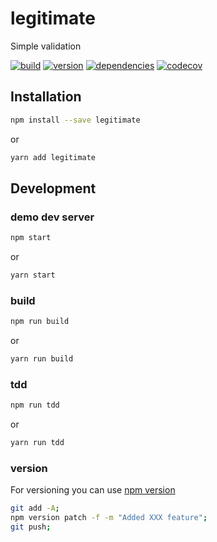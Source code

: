 # legitimate

Simple validation


[![build][travis-image]][tag-url]
[![version][tag-image]][tag-url]
[![dependencies][david-image]][david-url]
[![codecov][codecov-image]][codecov-url]



## Installation

```bash
npm install --save legitimate
```
or
```bash
yarn add legitimate
```

## Development

### demo dev server
```bash
npm start
```
or
```bash
yarn start
```

### build
```bash
npm run build
```
or
```bash
yarn run build
```

### tdd
```bash
npm run tdd
```
or
```bash
yarn run tdd
```

### version
For versioning you can use [npm version](https://docs.npmjs.com/cli/version)
```bash
git add -A;
npm version patch -f -m "Added XXX feature";
git push;
```

[codecov-image]: https://codecov.io/gh/jacopkane/legitimate/branch/master/graph/badge.svg
[codecov-url]: https://codecov.io/gh/jacopkane/legitimate
[repo-url]: https://github.com/jacopkane/legitimate
[travis-image]: https://travis-ci.org/jacopkane/legitimate.svg?branch=master
[david-url]: https://david-dm.org/jacopkane/legitimate
[david-image]: https://david-dm.org/jacopkane/legitimate.svg
[tag-image]: https://img.shields.io/github/tag/jacopkane/legitimate.svg
[tag-url]: https://github.com/jacopkane/legitimate/tags
